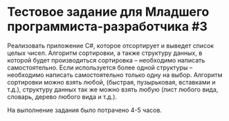 # Тестовое задание для Младшего программиста-разработчика #3
Реализовать приложение C#, которое отсортирует и выведет список целых чисел. Алгоритм сортировки, а также структуру данных, 
в которой будет производиться сортировка – необходимо написать самостоятельно. Если используется более одной структуры – необходимо 
написать самостоятельно только одну на выбор. Алгоритм сортировки можно взять любой, (быстрая, пузырьковая, вставками и т.д.), 
структуру данных так же можно взять любую (лист любого вида, словарь, дерево любого вида и т.д.).

На выполнение задания было потрачено 4-5 часов.
